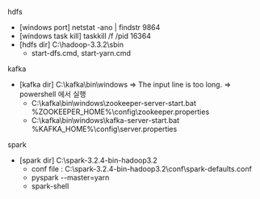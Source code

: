 
hdfs
- [windows port] netstat -ano | findstr 9864
- [windows task kill] taskkill /f /pid 16364
- [hdfs dir] C:\hadoop-3.3.2\sbin
  - start-dfs.cmd, start-yarn.cmd

kafka
- [kafka dir] C:\kafka\bin\windows
  => The input line is too long. => powershell 에서 실행 
  - C:\kafka\bin\windows\zookeeper-server-start.bat %ZOOKEEPER_HOME%\config\zookeeper.properties
  - C:\kafka\bin\windows\kafka-server-start.bat %KAFKA_HOME%\config\server.properties

spark
- [spark dir] C:\spark-3.2.4-bin-hadoop3.2
  - conf file : C:\spark-3.2.4-bin-hadoop3.2\conf\spark-defaults.conf
  - pyspark --master=yarn
  - spark-shell